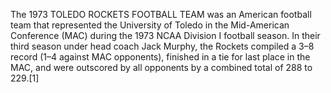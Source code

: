 The 1973 TOLEDO ROCKETS FOOTBALL TEAM was an American football team that represented the University of Toledo in the Mid-American Conference (MAC) during the 1973 NCAA Division I football season. In their third season under head coach Jack Murphy, the Rockets compiled a 3–8 record (1–4 against MAC opponents), finished in a tie for last place in the MAC, and were outscored by all opponents by a combined total of 288 to 229.[1]
